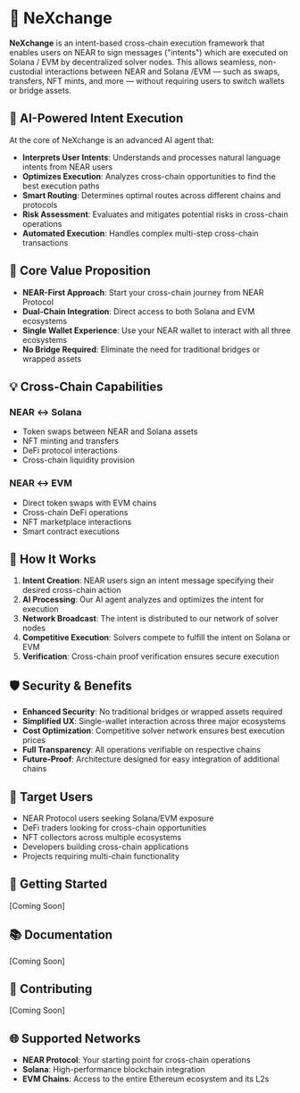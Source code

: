 # 🔀 NeXchange

**NeXchange** is an intent-based cross-chain execution framework that enables users on NEAR to sign messages ("intents") which are executed on Solana / EVM by decentralized solver nodes. This allows seamless, non-custodial interactions between NEAR and Solana /EVM — such as swaps, transfers, NFT mints, and more — without requiring users to switch wallets or bridge assets.

## 🤖 AI-Powered Intent Execution

At the core of NeXchange is an advanced AI agent that:

- **Interprets User Intents**: Understands and processes natural language intents from NEAR users
- **Optimizes Execution**: Analyzes cross-chain opportunities to find the best execution paths
- **Smart Routing**: Determines optimal routes across different chains and protocols
- **Risk Assessment**: Evaluates and mitigates potential risks in cross-chain operations
- **Automated Execution**: Handles complex multi-step cross-chain transactions

## 🌟 Core Value Proposition

- **NEAR-First Approach**: Start your cross-chain journey from NEAR Protocol
- **Dual-Chain Integration**: Direct access to both Solana and EVM ecosystems
- **Single Wallet Experience**: Use your NEAR wallet to interact with all three ecosystems
- **No Bridge Required**: Eliminate the need for traditional bridges or wrapped assets

## 💡 Cross-Chain Capabilities

### NEAR ↔️ Solana
- Token swaps between NEAR and Solana assets
- NFT minting and transfers
- DeFi protocol interactions
- Cross-chain liquidity provision

### NEAR ↔️ EVM
- Direct token swaps with EVM chains
- Cross-chain DeFi operations
- NFT marketplace interactions
- Smart contract executions

## 🔧 How It Works

1. **Intent Creation**: NEAR users sign an intent message specifying their desired cross-chain action
2. **AI Processing**: Our AI agent analyzes and optimizes the intent for execution
3. **Network Broadcast**: The intent is distributed to our network of solver nodes
4. **Competitive Execution**: Solvers compete to fulfill the intent on Solana or EVM
5. **Verification**: Cross-chain proof verification ensures secure execution

## 🛡️ Security & Benefits

- **Enhanced Security**: No traditional bridges or wrapped assets required
- **Simplified UX**: Single-wallet interaction across three major ecosystems
- **Cost Optimization**: Competitive solver network ensures best execution prices
- **Full Transparency**: All operations verifiable on respective chains
- **Future-Proof**: Architecture designed for easy integration of additional chains

## 🎯 Target Users

- NEAR Protocol users seeking Solana/EVM exposure
- DeFi traders looking for cross-chain opportunities
- NFT collectors across multiple ecosystems
- Developers building cross-chain applications
- Projects requiring multi-chain functionality

## 🚀 Getting Started

[Coming Soon]

## 📚 Documentation

[Coming Soon]

## 🤝 Contributing

[Coming Soon]

## 🌐 Supported Networks

- **NEAR Protocol**: Your starting point for cross-chain operations
- **Solana**: High-performance blockchain integration
- **EVM Chains**: Access to the entire Ethereum ecosystem and its L2s